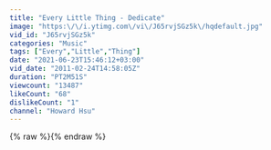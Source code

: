 ```yaml
---
title: "Every Little Thing - Dedicate"
image: "https:\/\/i.ytimg.com\/vi\/J65rvjSGz5k\/hqdefault.jpg"
vid_id: "J65rvjSGz5k"
categories: "Music"
tags: ["Every","Little","Thing"]
date: "2021-06-23T15:46:12+03:00"
vid_date: "2011-02-24T14:58:05Z"
duration: "PT2M51S"
viewcount: "13487"
likeCount: "68"
dislikeCount: "1"
channel: "Howard Hsu"
---
```

{% raw %}{% endraw %}
